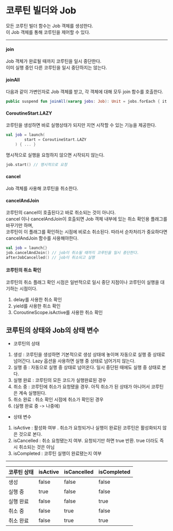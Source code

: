 # 코루틴 빌더와 Job

모든 코루틴 빌더 함수는 Job 객체를 생성한다.  
이 Job 객체를 통해 코루틴을 제어할 수 있다.

---

#### join
Job 객체가 완료될 때까지 코루틴을 일시 중단한다.   
이미 실행 중인 다른 코루틴을 일시 중단하지는 않는다.

#### joinAll
다음과 같이 가변인자로 Job 객체를 받고, 각 객체에 대해 모두 join 함수를 호출한다.
```kotlin
public suspend fun joinAll(vararg jobs: Job): Unit = jobs.forEach { it.join() }
```

#### CoroutineStart.LAZY
코루틴을 생성하면 바로 실행상태가 되지만 지연 시작할 수 있는 기능을 제공한다.
```kotlin
val job = launch(
        start = CoroutineStart.LAZY
    ) { ... }
```

명시적으로 실행을 요청하지 않으면 시작되지 않는다.
```kotlin
job.start() // 명시적으로 요청
```

#### cancel
Job 객체를 사용해 코루틴을 취소한다. 

#### cancelAndJoin
코루틴의 cancel이 호출된다고 바로 취소되는 것이 아니다.  
cancel 이나 cancelAndJoin이 호출되면 Job 객체 내부에 있는 취소 확인용 플래그를 바꾸기만 하며,   
코루틴이 이 플래그를 확인하는 시점에 비로소 취소된다.
따라서 순차처리가 중요하다면 cancelAndJoin 함수를 사용해야한다.
```kotlin
val job = launch{}
job.cancelAndJoin() // job이 취소될 때까지 코루틴을 일시 중단한다.
afterJobCancelled() // job이 취소되고 실행
```

#### 코루틴의 취소 확인
코루틴의 취소 플래그 확인 시점은 일반적으로 일시 중단 지점이나 코루틴이 실행을 대기하는 시점이다.
1. delay를 사용한 취소 확인
2. yield를 사용한 취소 확인
3. CoroutineScope.isActive를 사용한 취소 확인



## 코루틴의 상태와 Job의 상태 변수
- 코루틴의 상태
1. 생성 : 코루틴을 생성하면 기본적으로 생성 상태에 놓이며 자동으로 실행 중 상태로 넘어간다. Lazy 옵션을 사용하면 실행 중 상태로 넘어가지 않는다.
2. 실행 중 : 자동으로 실행 중 상태로 넘어온다. 일시 중단된 때에도 실행 중 상태로 본다.
3. 실행 완료 : 코루틴의 모든 코드가 실행완료된 경우
4. 취소 중 : 코루틴에 취소가 요청됐을 경우. 아직 취소가 된 상태가 아니어서 코루틴은 계속 실행된다.
5. 취소 완료 : 취소 확인 시점에 취소가 확인된 경우
6. (실행 완료 중 -> 나중에)

- 상태 변수
1. isActive : 활성화 여부 . 취소가 요청되거나 실행이 완료된 코루틴은 활성화되지 않은 것으로 본다.
2. isCancelled : 취소 요청됐는지 여부. 요청되기만 하면 true 반환. true 더라도 즉시 취소되는 것은 아님
3. isCompleted : 코루틴 실행이 완료됐는지 여부

---

| 코루틴 상태 | isActive | isCancelled | isCompleted |
| --- | --- | --- | ---|
| 생성 | false | false | false |
| 실행 중 | true | false | false |
| 실행 완료 | false | false | true |
| 취소 중 | false | true | false |
| 취소 완료 | false | true | true |

